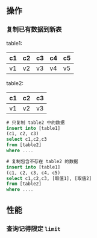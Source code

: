 ## 操作
### 复制已有数据到新表

table1:

|c1|c2|c3|c4|c5
|----|----|----|----|-----|
|v1|v2|v3|v4|v5|

table2:

|c1|c2|c3|
|-----|-----|-----|
|v1|v2|v3|

```sql
# 只复制 table2 中的数据
insert into [table1]
(c1, c2, c3)
select c1,c2,c3
from [table2]
where ....

# 复制包含不存在 table2 的数据
insert into [table1]
(c1, c2, c3, c4, c5)
select c1,c2,c3, [取值1], [取值2]
from [table2]
where ....
```

## 性能

### 查询记得限定 `limit`